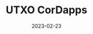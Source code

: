 ---
date: '2023-02-23'
version: 'Corda 5.0'
title: "UTXO CorDapps"
menu:
  corda5:
    identifier: corda5-develop-utxo
    parent: corda5-develop-ledger
    weight: 9000
section_menu: corda5
---
